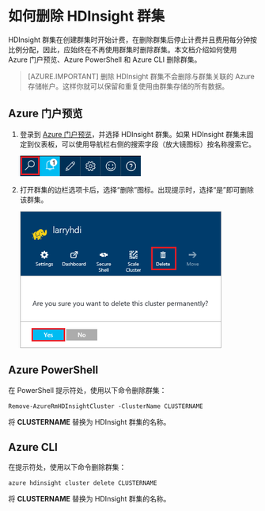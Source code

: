 <properties
    pageTitle="如何删除 HDInsight 群集 | Azure"
    description="删除 HDInsight 群集的各种方式的相关信息。"
    services="hdinsight"
    documentationcenter=""
    author="Blackmist"
    manager="jhubbard"
    editor="cgronlun" />
<tags
    ms.assetid="55f7838b-9786-47ff-96db-1b64437bd0bb"
    ms.service="hdinsight"
    ms.devlang="na"
    ms.topic="article"
    ms.tgt_pltfrm="na"
    ms.workload="big-data"
    ms.date="10/28/2016"
    wacn.date="01/25/2017"
    ms.author="larryfr" />

# 如何删除 HDInsight 群集
HDInsight 群集在创建群集时开始计费，在删除群集后停止计费并且费用每分钟按比例分配，因此，应始终在不再使用群集时删除群集。本文档介绍如何使用 Azure 门户预览、Azure PowerShell 和 Azure CLI 删除群集。

> [AZURE.IMPORTANT]
删除 HDInsight 群集不会删除与群集关联的 Azure 存储帐户。这样你就可以保留和重复使用由群集存储的所有数据。
> 
> 

## Azure 门户预览
1. 登录到 [Azure 门户预览](https://portal.azure.cn)，并选择 HDInsight 群集。如果 HDInsight 群集未固定到仪表板，可以使用导航栏右侧的搜索字段（放大镜图标）按名称搜索它。
   
    ![门户搜索](./media/hdinsight-delete-cluster/navbar.png)  

2. 打开群集的边栏选项卡后，选择“删除”图标。出现提示时，选择“是”即可删除该群集。
   
    ![删除图标](./media/hdinsight-delete-cluster/deletecluster.png)  


## Azure PowerShell
在 PowerShell 提示符处，使用以下命令删除群集：

    Remove-AzureRmHDInsightCluster -ClusterName CLUSTERNAME

将 **CLUSTERNAME** 替换为 HDInsight 群集的名称。

## Azure CLI
在提示符处，使用以下命令删除群集：

    azure hdinsight cluster delete CLUSTERNAME

将 **CLUSTERNAME** 替换为 HDInsight 群集的名称。

<!---HONumber=Mooncake_0120_2017-->